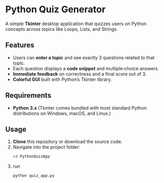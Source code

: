 # Python Quiz Generator

A simple **Tkinter** desktop application that quizzes users on Python concepts across topics like Loops, Lists, and Strings.  

## Features

- Users can **enter a topic** and see exactly 3 questions related to that topic.
- Each question displays a **code snippet** and multiple‐choice answers.
- **Immediate feedback** on correctness and a final score out of 3.
- **Colorful GUI** built with Python’s Tkinter library.

## Requirements

- **Python 3.x** (Tkinter comes bundled with most standard Python distributions on Windows, macOS, and Linux.)

## Usage

1. **Clone** this repository or download the source code.
2. Navigate into the project folder:
   ```bash
   cd PythonQuizApp
3. run
   ```bash
   python quiz_app.py
